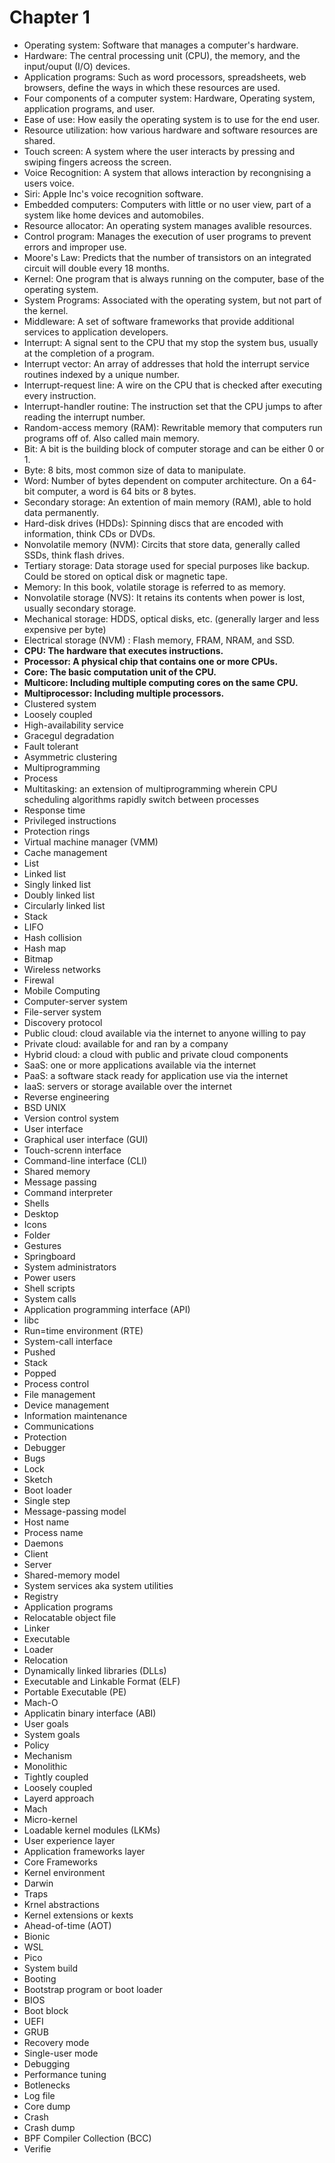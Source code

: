 # Chapter 1
* Operating system: Software that manages a computer's hardware.
* Hardware: The central processing unit (CPU), the memory, and the input/ouput (I/O) devices.
* Application programs: Such as word processors, spreadsheets, web browsers, define the ways in which these resources are used.
* Four components of a computer system: Hardware, Operating system, application programs, and user.
* Ease of use: How easily the operating system is to use for the end user.
* Resource utilization: how various hardware and software resources are shared.
* Touch screen: A system where the user interacts by pressing and swiping fingers acreoss the screen.
* Voice Recognition: A system that allows interaction by recongnising a users voice.
* Siri: Apple Inc's voice recognition software.
* Embedded computers: Computers with little or no user view, part of a system like home devices and automobiles.
* Resource allocator: An operating system manages avalible resources.
* Control program: Manages the execution of user programs to prevent errors and improper use.
* Moore's Law: Predicts that the number of transistors on an integrated circuit will double every 18 months.
* Kernel: One program that is always running on the computer, base of the operating system.
* System Programs: Associated with the operating system, but not part of the kernel.
* Middleware: A set of software frameworks that provide additional services to application developers.
* Interrupt: A signal sent to the CPU that my stop the system bus, usually at the completion of a program.
* Interrupt vector: An array of addresses that hold the interrupt service routines indexed by a unique number.
* Interrupt-request line: A wire on the CPU that is checked after executing every instruction.
* Interrupt-handler routine: The instruction set that the CPU jumps to after reading the interrupt number.
* Random-access memory (RAM): Rewritable memory that computers run programs off of. Also called main memory.
* Bit: A bit is the building block of computer storage and can be either 0 or 1.
* Byte: 8 bits, most common size of data to manipulate.
* Word: Number of bytes dependent on computer architecture. On a 64-bit computer, a word is 64 bits or 8 bytes.
* Secondary storage: An extention of main memory (RAM), able to hold data permanently.
* Hard-disk drives (HDDs): Spinning discs that are encoded with information, think CDs or DVDs.
* Nonvolatile memory (NVM): Circits that store data, generally called SSDs, think flash drives.
* Tertiary storage: Data storage used for special purposes like backup. Could be stored on optical disk or magnetic tape.
* Memory: In this book, volatile storage is referred to as memory. 
* Nonvolatile storage (NVS): It retains its contents when power is lost, usually secondary storage.
* Mechanical storage: HDDS, optical disks, etc. (generally larger and less expensive per byte)
* Electrical storage (NVM) : Flash memory, FRAM, NRAM, and SSD.
* **CPU: The hardware that executes instructions.**
* **Processor: A physical chip that contains one or more CPUs.**
* **Core: The basic computation unit of the CPU.**
* **Multicore: Including multiple computing cores on the same CPU.**
* **Multiprocessor: Including multiple processors.**
* Clustered system
* Loosely coupled
* High-availability service
* Gracegul degradation
* Fault tolerant
* Asymmetric clustering
* Multiprogramming
* Process
* Multitasking: an extension of multiprogramming wherein CPU scheduling algorithms rapidly switch between processes
* Response time
* Privileged instructions
* Protection rings
* Virtual machine manager (VMM)
* Cache management
* List
* Linked list
* Singly linked list
* Doubly linked list
* Circularly linked list
* Stack
* LIFO
* Hash collision
* Hash map
* Bitmap
* Wireless networks
* Firewal
* Mobile Computing
* Computer-server system
* File-server system
* Discovery protocol
* Public cloud: cloud available via the internet to anyone willing to pay
* Private cloud: available for and ran by a company
* Hybrid cloud: a cloud with public and private cloud components
* SaaS: one or more applications available via the internet
* PaaS: a software stack ready for application use via the internet
* IaaS: servers or storage available over the internet 
* Reverse engineering
* BSD UNIX
* Version control system
* User interface
* Graphical user interface (GUI)
* Touch-screnn interface
* Command-line interface (CLI)
* Shared memory
* Message passing
* Command interpreter
* Shells
* Desktop
* Icons
* Folder
* Gestures
* Springboard
* System administrators
* Power users
* Shell scripts
* System calls
* Application programming interface (API)
* libc
* Run=time environment (RTE)
* System-call interface
* Pushed
* Stack
* Popped
* Process control
* File management
* Device management
* Information maintenance
* Communications
* Protection
* Debugger
* Bugs
* Lock
* Sketch
* Boot loader
* Single step
* Message-passing model
* Host name
* Process name
* Daemons
* Client
* Server
* Shared-memory model
* System services aka system utilities
* Registry
* Application programs
* Relocatable object file
* Linker
* Executable
* Loader
* Relocation
* Dynamically linked libraries (DLLs)
* Executable and Linkable Format (ELF)
* Portable Executable (PE)
* Mach-O
* Applicatin binary interface (ABI)
* User goals
* System goals
* Policy
* Mechanism
* Monolithic
* Tightly coupled
* Loosely coupled
* Layerd approach
* Mach
* Micro-kernel
* Loadable kernel modules (LKMs)
* User experience layer
* Application frameworks layer
* Core Frameworks
* Kernel environment
* Darwin
* Traps
* Krnel abstractions
* Kernel extensions or kexts
* Ahead-of-time (AOT)
* Bionic
* WSL
* Pico
* System build
* Booting
* Bootstrap program or boot loader
* BIOS
* Boot block
* UEFI
* GRUB
* Recovery mode
* Single-user mode
* Debugging
* Performance tuning
* Botlenecks
* Log file
* Core dump
* Crash
* Crash dump
* BPF Compiler Collection (BCC)
* Verifie

